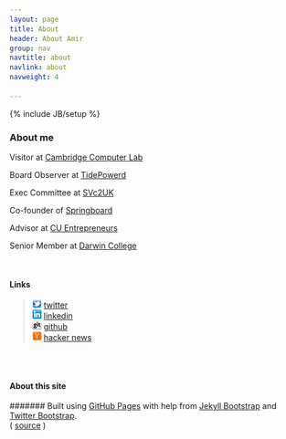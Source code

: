 ```yaml
---
layout: page
title: About
header: About Amir
group: nav
navtitle: about
navlink: about
navweight: 4

---
```

{% include JB/setup %}

### About me

Visitor at [Cambridge Computer Lab][]

Board Observer at [TidePowerd][]

Exec Committee at [SVc2UK][]

Co-founder of [Springboard][]

Advisor at [CU Entrepreneurs][]

Senior Member at [Darwin College][]

[Cambridge Computer Lab]: http://www.cl.cam.ac.uk
[CU Entrepreneurs]: http://www.cue.org.uk
[Darwin College]: http://www.darwin.cam.ac.uk
[Springboard]: http://springboard.com
[SVc2UK]: http://svc2uk.com
[TidePowerd]: http://www.tidepowerd.com

<br />

#### Links

> ![amirmc on twitter](/icons/twitter_16.png) [twitter][] <br />
> ![amir on linkedin](/icons/linkedin_16.png) [linkedin][] <br />
> ![amirmc on github](/icons/github_16.png) [github][] <br />
> ![amirmc on hacker news](/icons/yc_16.png) [hacker news][]

[twitter]: http://twitter.com/amirmc
[linkedin]: http://www.linkedin.com/in/amirchaudhry
[github]: https://github.com/amirmc/
[hacker news]: http://news.ycombinator.com/threads?id=amirmc

<br />

<br />

#### About this site

####### Built using [GitHub Pages][] with help from [Jekyll Bootstrap][] and [Twitter Bootstrap][]. <br /> ( [source][] )


[GitHub Pages]: http://pages.github.com/
[Jekyll Bootstrap]: http://jekyllbootstrap.com/
[Twitter Bootstrap]: http://twitter.github.com/bootstrap/
[source]: https://github.com/amirmc/amirmc.github.com